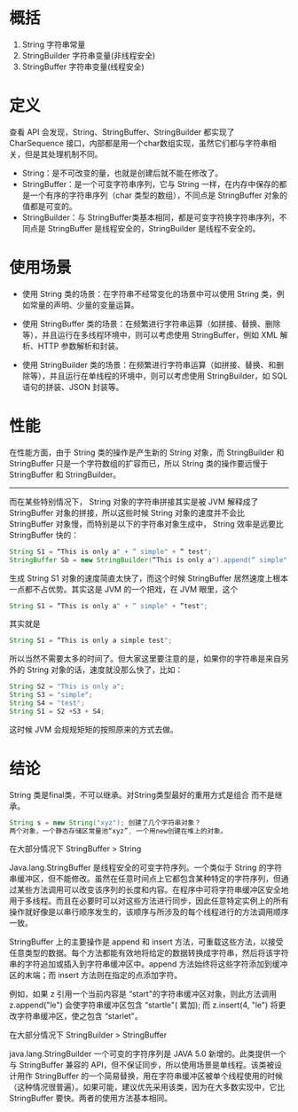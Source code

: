 # 概括
1. String 字符串常量
2. StringBuilder 字符串变量(非线程安全)
3. StringBuffer 字符串变量(线程安全)
# 定义
查看 API 会发现，String、StringBuffer、StringBuilder 都实现了 CharSequence 接口，内部都是用一个char数组实现，虽然它们都与字符串相关，但是其处理机制不同。

- String：是不可改变的量，也就是创建后就不能在修改了。
- StringBuffer：是一个可变字符串序列，它与 String 一样，在内存中保存的都是一个有序的字符串序列（char 类型的数组），不同点是 StringBuffer 对象的值都是可变的。
- StringBuilder：与 StringBuffer类基本相同，都是可变字符换字符串序列，不同点是 StringBuffer 是线程安全的，StringBuilder 是线程不安全的。
# 使用场景
- 使用 String 类的场景：在字符串不经常变化的场景中可以使用 String 类，例如常量的声明、少量的变量运算。

- 使用 StringBuffer 类的场景：在频繁进行字符串运算（如拼接、替换、删除等），并且运行在多线程环境中，则可以考虑使用 StringBuffer，例如 XML 解析、HTTP 参数解析和封装。

- 使用 StringBuilder 类的场景：在频繁进行字符串运算（如拼接、替换、和删除等），并且运行在单线程的环境中，则可以考虑使用 StringBuilder，如 SQL 语句的拼装、JSON 封装等。
# 性能
在性能方面，由于 String 类的操作是产生新的 String 对象，而 StringBuilder 和 StringBuffer 只是一个字符数组的扩容而已，所以 String 类的操作要远慢于 StringBuffer 和 StringBuilder。

---

而在某些特别情况下， String 对象的字符串拼接其实是被 JVM 解释成了 StringBuffer 对象的拼接，所以这些时候 String 对象的速度并不会比 StringBuffer 对象慢，而特别是以下的字符串对象生成中， String 效率是远要比 StringBuffer 快的：
```Java
String S1 = “This is only a" + “ simple" + “ test";
StringBuffer Sb = new StringBuilder(“This is only a").append(“ simple").append(“ test");
```
生成 String S1 对象的速度简直太快了，而这个时候 StringBuffer 居然速度上根本一点都不占优势。其实这是 JVM 的一个把戏，在 JVM 眼里，这个
```Java
String S1 = “This is only a" + “ simple" + “test";
```
其实就是
```Java
String S1 = “This is only a simple test";
```
所以当然不需要太多的时间了。但大家这里要注意的是，如果你的字符串是来自另外的 String 对象的话，速度就没那么快了，比如：
```Java
String S2 = "This is only a";
String S3 = "simple";
String S4 = "test";
String S1 = S2 +S3 + S4;
```
这时候 JVM 会规规矩矩的按照原来的方式去做。
# 结论
String 类是final类，不可以继承。对String类型最好的重用方式是组合 而不是继承。

```Java
String s = new String("xyz"); 创建了几个字符串对象？
两个对象，一个静态存储区常量池“xyz”, 一个用new创建在堆上的对象。
```
在大部分情况下 StringBuffer > String

Java.lang.StringBuffer 是线程安全的可变字符序列。一个类似于 String 的字符串缓冲区，但不能修改。虽然在任意时间点上它都包含某种特定的字符序列，但通过某些方法调用可以改变该序列的长度和内容。在程序中可将字符串缓冲区安全地用于多线程。而且在必要时可以对这些方法进行同步，因此任意特定实例上的所有操作就好像是以串行顺序发生的，该顺序与所涉及的每个线程进行的方法调用顺序一致。

StringBuffer 上的主要操作是 append 和 insert 方法，可重载这些方法，以接受任意类型的数据。每个方法都能有效地将给定的数据转换成字符串，然后将该字符串的字符追加或插入到字符串缓冲区中。append 方法始终将这些字符添加到缓冲区的末端；而 insert 方法则在指定的点添加字符。

例如，如果 z 引用一个当前内容是 “start"的字符串缓冲区对象，则此方法调用 z.append("le") 会使字符串缓冲区包含 “startle"( 累加); 而 z.insert(4, "le") 将更改字符串缓冲区，使之包含 “starlet"。

在大部分情况下 StringBuilder > StringBuffer

java.lang.StringBuilder 一个可变的字符序列是 JAVA 5.0 新增的。此类提供一个与 StringBuffer 兼容的 API，但不保证同步，所以使用场景是单线程。该类被设计用作 StringBuffer 的一个简易替换，用在字符串缓冲区被单个线程使用的时候（这种情况很普遍）。如果可能，建议优先采用该类，因为在大多数实现中，它比 StringBuffer 要快。两者的使用方法基本相同。